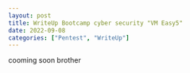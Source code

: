 ```yaml
---
layout: post
title: WriteUp Bootcamp cyber security "VM Easy5"
date: 2022-09-08
categories: ["Pentest", "WriteUp"]
---
```


cooming soon brother